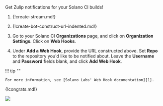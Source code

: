 Get Zulip notifications for your Solano CI builds!

1. {!create-stream.md!}

1. {!create-bot-construct-url-indented.md!}

1. Go to your Solano CI **Organizations** page, and click on
   **Organization Settings**. Click on **Web Hooks**.

1. Under **Add a Web Hook**, provide the URL constructed above.
   Set **Repo** to the repository you'd like to be notified about.
   Leave the **Username** and **Password** fields blank, and click
   **Add Web Hook**.

!!! tip ""

    For more information, see [Solano Labs' Web Hook documentation][1].

[1]: http://docs.solanolabs.com/Setup/webhooks/#build-notification-web-hooks-outgoing

{!congrats.md!}

![](/static/images/integrations/solano/001.png)
